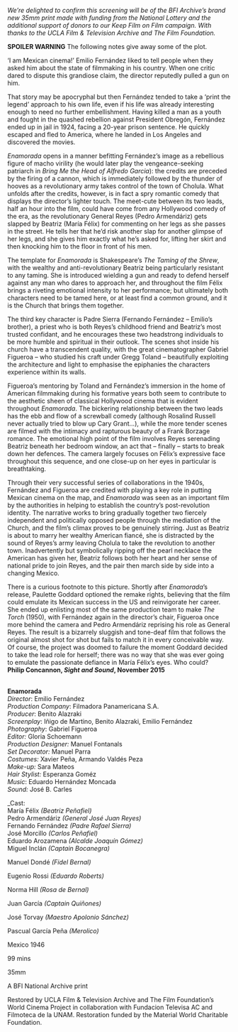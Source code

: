 
_We’re delighted to confirm this screening will be of the BFI Archive’s brand new 35mm print made with funding from the National Lottery and the additional support of donors to our Keep Film on Film campaign. With thanks to the UCLA Film & Television Archive and The Film Foundation._

**SPOILER WARNING** The following notes give away some of the plot.

‘I am Mexican cinema!’ Emilio Fernández liked to tell people when they asked him about the state of filmmaking in his country. When one critic dared to dispute this grandiose claim, the director reputedly pulled a gun on him.

That story may be apocryphal but then Fernández tended to take a ‘print the legend’ approach to his own life, even if his life was already interesting enough to need no further embellishment. Having killed a man as a youth and fought in the quashed rebellion against President Obregón, Fernández ended up in jail in 1924, facing a 20-year prison sentence. He quickly escaped and fled to America, where he landed in Los Angeles and discovered the movies.

_Enamorada_ opens in a manner befitting Fernández’s image as a rebellious figure of macho virility (he would later play the vengeance-seeking patriarch in _Bring Me the Head of Alfredo Garcia_): the credits are preceded by the firing of a cannon, which is immediately followed by the thunder of hooves as a revolutionary army takes control of the town of Cholula. What unfolds after the credits, however, is in fact a spry romantic comedy that displays the director’s lighter touch. The meet-cute between its two leads, half an hour into the film, could have come from any Hollywood comedy of the era, as the revolutionary General Reyes (Pedro Armendáriz) gets slapped by Beatriz (María Félix) for commenting on her legs as she passes in the street. He tells her that he’d risk another slap for another glimpse of her legs, and she gives him exactly what he’s asked for, lifting her skirt and then knocking him to the floor in front of  his men.

The template for _Enamorada_ is Shakespeare’s _The Taming of the Shrew_, with the wealthy and anti-revolutionary Beatriz being particularly resistant to any taming. She is introduced wielding a gun and ready to defend herself against any man who dares to approach her, and throughout the film Félix brings a riveting emotional intensity to her performance; but ultimately both characters need to be tamed here, or at least find a common ground, and it is the Church that brings them together.

The third key character is Padre Sierra (Fernando Fernández – Emilio’s brother), a priest who is both Reyes’s childhood friend and Beatriz’s most trusted confidant, and he encourages these two headstrong individuals to be more humble and spiritual in their outlook. The scenes shot inside his church have a transcendent quality, with the great cinematographer Gabriel Figueroa – who studied his craft under Gregg Toland – beautifully exploiting the architecture and light to emphasise the epiphanies the characters experience within its walls.

Figueroa’s mentoring by Toland and Fernández’s immersion in the home of American filmmaking during his formative years both seem to contribute to the aesthetic sheen of classical Hollywood cinema that is evident throughout _Enamorada_. The bickering relationship between the two leads has the ebb and flow of a screwball comedy (although Rosalind Russell never actually tried to blow up Cary Grant...), while the more tender scenes are filmed with the intimacy and rapturous beauty of a Frank Borzage romance. The emotional high point of the film involves Reyes serenading Beatriz beneath her bedroom window, an act that – finally – starts to break down her defences. The camera largely focuses on Félix’s expressive face throughout this sequence, and one close-up on her eyes in particular is breathtaking.

Through their very successful series of collaborations in the 1940s, Fernández and Figueroa are credited with playing a key role in putting Mexican cinema on the map, and _Enamorada_ was seen as an important film by the authorities in helping to establish the country’s post-revolution identity. The narrative works to bring gradually together two fiercely independent and politically opposed people through the mediation of the Church, and the film’s climax proves to be genuinely stirring. Just as Beatriz is about to marry her wealthy American fiancé, she is distracted by the sound of Reyes’s army leaving Cholula to take the revolution to another town. Inadvertently but symbolically ripping off the pearl necklace the American has given her, Beatriz follows both her heart and her sense of national pride to join Reyes, and the pair then march side by side into a changing Mexico.

There is a curious footnote to this picture. Shortly after _Enamorada_’s release, Paulette Goddard optioned the remake rights, believing that the film could emulate its Mexican success in the US and reinvigorate her career. She ended up enlisting most of the same production team to make _The Torch_ (1950), with Fernández again in the director’s chair, Figueroa once more behind the camera and Pedro Armendáriz reprising his role as General Reyes. The result is a bizarrely sluggish and tone-deaf film that follows the original almost shot for shot but fails to match it in every conceivable way. Of course, the project was doomed to failure the moment Goddard decided to take the lead role for herself; there was no way that she was ever going to emulate the passionate defiance in María Félix’s eyes. Who could?  
**Philip Concannon, _Sight and Sound_, November 2015**
<br><br>

**Enamorada**  
_Director_: Emilio Fernández  
_Production Company_:  Filmadora Panamericana S.A.  
_Producer_: Benito Alazraki  
_Screenplay_: Iñigo de Martino, Benito Alazraki, Emilio Fernández  
_Photography_: Gabriel Figueroa<br>
_Editor:_ Gloria Schoemann<br>
_Production Designer:_ Manuel Fontanals<br>
_Set Decorator:_ Manuel Parra<br>
_Costumes:_ Xavier Peña, Armando Valdés Peza<br>
_Make-up:_ Sara Mateos<br>
_Hair Stylist:_ Esperanza Goméz  
_Music_: Eduardo Hernández Moncada<br>
_Sound:_ José B. Carles

_Cast:<br>
María Félix _(Beatriz Peñafiel)_  
Pedro Armendáriz _(General José Juan Reyes)_  
Fernando Fernández _(Padre Rafael Sierra)_  
José Morcillo _(Carlos Peñafiel)_  
Eduardo Arozamena _(Alcalde Joaquín Gómez)_  
Miguel Inclán _(Captain Bocanegra)_<br>

Manuel Dondé _(Fidel Bernal)_<br>

Eugenio Rossi _(Eduardo Roberts)_<br>

Norma Hill _(Rosa de Bernal)_<br>

Juan García _(Captain Quiñones)_<br>

José Torvay _(Maestro Apolonio Sánchez)_<br>

Pascual García Peña _(Merolico)_

Mexico 1946<br>

99 mins<br>

35mm

A BFI National Archive print

Restored by UCLA Film & Television Archive and The Film Foundation’s World Cinema Project in collaboration with Fundacion Televisa AC and Filmoteca de la UNAM. Restoration funded by the Material World Charitable Foundation.
<br><br>
<!--stackedit_data:
eyJoaXN0b3J5IjpbLTEyNTIwNDA0MjJdfQ==
-->